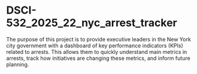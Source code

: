 # DSCI-532_2025_22_nyc_arrest_tracker

The purpose of this project is to provide executive leaders in the New York city government with a dashboard of key performance indicators (KPIs) related to arrests. This allows them to quickly understand main metrics in arrests, track how initiatives are changing these metrics, and inform future planning.